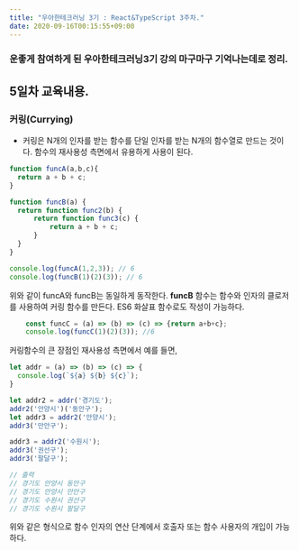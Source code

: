 ```yaml
---
title: "우아한테크러닝 3기 : React&TypeScript 3주차."
date: 2020-09-16T00:15:55+09:00
---
```

### 운좋게 참여하게 된 우아한테크러닝3기 강의 마구마구 기억나는데로 정리.
## 5일차 교육내용.
### 커링(Currying)
- 커링은 N개의 인자를 받는 함수를 단일 인자를 받는 N개의 함수열로 만드는 것이다. 
  함수의 재사용성 측면에서 유용하게 사용이 된다.
```javascript
function funcA(a,b,c){
  return a + b + c;
}

function funcB(a) {
  return function func2(b) {
      return function func3(c) {
          return a + b + c;
      }       
  }
}

console.log(funcA(1,2,3)); // 6
console.log(funcB(1)(2)(3)); // 6
```
위와 같이 funcA와 funcB는 동일하게 동작한다. **funcB** 함수는 함수와 인자의 클로저를 사용하여 커링 함수를 만든다. 
ES6 화살표 함수로도 작성이 가능하다.
```javascript
    const funcC = (a) => (b) => (c) => {return a+b+c};
    console.log(funcC(1)(2)(3)); //6
```
커링함수의 큰 장점인 재사용성 측면에서 예를 들면,

```javascript
let addr = (a) => (b) => (c) => {
  console.log(`${a} ${b} ${c}`);
}

let addr2 = addr('경기도');
addr2('안양시')('동안구');
let addr3 = addr2('안양시');
addr3('만안구');

addr3 = addr2('수원시');
addr3('권선구');
addr3('팔달구'); 

// 출력
// 경기도 안양시 동안구 
// 경기도 안양시 만안구 
// 경기도 수원시 권선구 
// 경기도 수원시 팔달구 
```
위와 같은 형식으로 함수 인자의 연산 단계에서 호출자 또는 함수 사용자의 개입이 가능하다.
